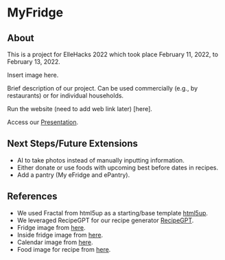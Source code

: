 # MyFridge

## About
This is a project for ElleHacks 2022 which took place February 11, 2022, to February 13, 2022.  
  
Insert image here.  
  
Brief description of our project. Can be used commercially (e.g., by restaurants) or for individual households.  
  
Run the website (need to add web link later) [here].
  
Access our [Presentation](https://www.canva.com/design/DAE4Gj3QXxY/share/preview?token=mbbr6ODfg2y0uqloGyu-UA&role=EDITOR&utm_content=DAE4Gj3QXxY&utm_campaign=designshare&utm_medium=link&utm_source=sharebutton#5).

## Next Steps/Future Extensions
* AI to take photos instead of manually inputting information.
* Either donate or use foods with upcoming best before dates in recipes.
* Add a pantry (My eFridge and ePantry).

## References
* We used Fractal from html5up as a starting/base template [html5up](https://html5up.net/).
* We leveraged RecipeGPT for our recipe generator [RecipeGPT](https://recipegpt.org/?fbclid=IwAR0ID9_0-oNQO0b7ekNLennwAMjm6_jgFdvbxLB3yD1ZBOh16UMShcREE0U).
* Fridge image from [here](https://creazilla.com/nodes/69624-refrigerator-clipart).
* Inside fridge image from [here](https://www.heart.org/en/healthy-living/healthy-eating/cooking-skills/storing/using-your-fridge-the-right-way).
* Calendar image from [here](https://www.istockphoto.com/illustrations/calendar-cartoon).
* Food image for recipe from [here](https://www.alamy.com/cooking-in-home-pans-boiling-pot-and-fried-pan-set-cartoon-steel-cooking-pots-with-boiling-soup-and-fried-egg-concept-of-home-dinner-on-stove-flaming-gas-burner-heats-kitchen-ob-image425238757.html).